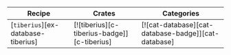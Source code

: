 | Recipe | Crates | Categories |
|--------|--------|------------|
| [`tiberius`][ex-database-tiberius] | [![tiberius][c-tiberius-badge]][c-tiberius] | [![cat-database][cat-database-badge]][cat-database] |
